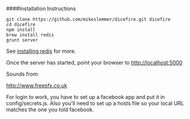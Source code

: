 ####Installation Instructions

```
git clone https://github.com/mikeslemmer/dicefire.git dicefire
cd dicefire
npm install
brew install redis
grunt server
```

See [installing redis](https://medium.com/@petehouston/install-and-config-redis-on-mac-os-x-via-homebrew-eb8df9a4f298#.oxu6mzkvd) for more.

Once the server has started, point your browser to [http://localhost:5000](http://localhost:5000)






Sounds from:

http://www.freesfx.co.uk

For login to work, you have to set up a facebook app and put it in config/secrets.js. Also you'll need to set up a hosts file so your local URL matches the one you told facebook.

